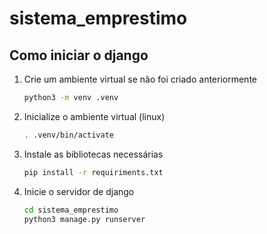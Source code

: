 # sistema_emprestimo

## Como iniciar o django

1. Crie um ambiente virtual se não foi criado anteriormente

    ```bash
    python3 -m venv .venv
    ```

1. Inicialize o ambiente virtual (linux)

    ```bash
    . .venv/bin/activate
    ```

1. Instale as bibliotecas necessárias

    ```bash
    pip install -r requiriments.txt
    ```

1. Inicie o servidor de django

    ```bash
    cd sistema_emprestimo
    python3 manage.py runserver
    ```
